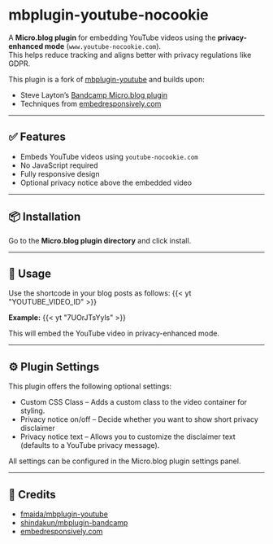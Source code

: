 # mbplugin-youtube-nocookie

A **Micro.blog plugin** for embedding YouTube videos using the **privacy-enhanced mode** (`www.youtube-nocookie.com`).  
This helps reduce tracking and aligns better with privacy regulations like GDPR.

This plugin is a fork of [mbplugin-youtube](https://github.com/fmaida/mbplugin-youtube) and builds upon:

- Steve Layton’s [Bandcamp Micro.blog plugin](https://github.com/shindakun/mbplugin-bandcamp)
- Techniques from [embedresponsively.com](http://embedresponsively.com)

---

## ✅ Features
- Embeds YouTube videos using `youtube-nocookie.com`
- No JavaScript required
- Fully responsive design
- Optional privacy notice above the embedded video

---

## 📦 Installation
Go to the **Micro.blog plugin directory** and click install.

---

## 📝 Usage
Use the shortcode in your blog posts as follows:
{{< yt "YOUTUBE_VIDEO_ID" >}}

**Example:**
{{< yt "7UOrJTsYyls" >}}

This will embed the YouTube video in privacy-enhanced mode.

---

## ⚙️ Plugin Settings

This plugin offers the following optional settings:
- Custom CSS Class – Adds a custom class to the video container for styling.
- Privacy notice on/off – Decide whether you want to show short privacy disclaimer
- Privacy notice text – Allows you to customize the disclaimer text (defaults to a YouTube privacy message).

All settings can be configured in the Micro.blog plugin settings panel.

---

## 🙏 Credits

- [fmaida/mbplugin-youtube](https://github.com/fmaida/mbplugin-youtube)
- [shindakun/mbplugin-bandcamp](https://github.com/shindakun/mbplugin-bandcamp)
- [embedresponsively.com](http://embedresponsively.com)
